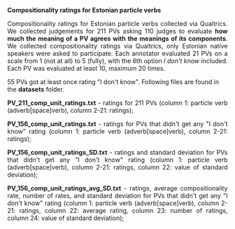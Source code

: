 <b>Compositionality ratings for Estonian particle verbs</b>

<p align="justify">Compositionality ratings for Estonian particle verbs collected via Qualtrics. We collected judgements for 211 PVs asking 110 judges to evaluate <b>how much the meaning of a PV agrees with the meanings of its components</b>. We collected compositionality ratings via Qualtrics, only Estonian native speakers were asked to participate. Each annotator evaluated 21 PVs on a scale from 1 (not at all) to 5 (fully), with the 6th option <i>I don't know</i> included. Each PV was evaluated at least 10, maximum 20 times.</p>

55 PVs got at least once rating "I don't know". Following files are found in the <b>datasets</b> folder.


<p align="justify"><b>PV_211_comp_unit_ratings.txt</b> - ratings for 211 PVs (column 1: particle verb (adverb[space]verb), column 2-21: ratings);</p>

<p align="justify"><b>PV_156_comp_unit_ratings.txt</b> - ratings for PVs that didn't get any "I don't know" rating (column 1: particle verb (adverb[space]verb), column 2-21: ratings);</p>

<p align="justify"><b>PV_156_comp_unit_ratings_SD.txt</b> - ratings and standard deviation for PVs that didn't get any "I don't know" rating (column 1: particle verb (adverb[space]verb), column 2-21: ratings, column 22: value of standard deviation);</p>

<p align="justify"><b>PV_156_comp_unit_ratings_avg_SD.txt</b> - ratings, average compositionality rate, number of rates, and standard deviation for PVs that didn't get any "I don't know" rating (column 1: particle verb (adverb[space]verb), column 2-21: ratings, column 22: average rating, column 23: number of ratings, column 24: value of standard deviation);</p>
